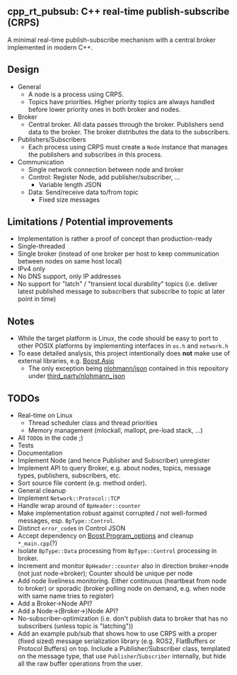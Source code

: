 cpp_rt_pubsub: C++ real-time publish-subscribe (CRPS)
-----------------------------------------------------
A minimal real-time publish-subscribe mechanism with a central broker implemented in modern C++.

Design
------
* General
  * A node is a process using CRPS.
  * Topics have priorities. Higher priority topics are always handled before lower priority ones in both broker and nodes.
* Broker
  * Central broker. All data passes through the broker. Publishers send data to the broker. The broker distributes the data to the subscribers.
* Publishers/Subscribers
  * Each process using CRPS must create a `Node` instance that manages the publishers and subscribes in this process.
* Communication
  * Single network connection between node and broker
  * Control: Register Node, add publisher/subscriber, ...
    * Variable length JSON
  * Data: Send/receive data to/from topic
    * Fixed size messages

Limitations / Potential improvements
------------------------------------
* Implementation is rather a proof of concept than production-ready
* Single-threaded
* Single broker (instead of one broker per host to keep communication between nodes on same host local)
* IPv4 only
* No DNS support, only IP addresses
* No support for "latch" / "transient local durability" topics (i.e. deliver latest published message to subscribers that subscribe to topic at later point in time)

Notes
-----
* While the target platform is Linux, the code should be easy to port to other POSIX platforms by implementing interfaces in `os.h` and `network.h`
* To ease detailed analysis, this project intentionally does **not** make use of external libraries, e.g. [Boost.Asio](http://boost.org/libs/asio/)
  * The only exception being [nlohmann/json](https://github.com/nlohmann/json) contained in this repository under [third_party/nlohmann_json](third_party/nlohmann_json)

TODOs
-----
* Real-time on Linux
  * Thread scheduler class and thread priorities
  * Memory management (mlockall, mallopt, pre-load stack, ...)
* All `TODO`s in the code ;)
* Tests
* Documentation
* Implement Node (and hence Publisher and Subscriber) unregister
* Implement API to query Broker, e.g. about nodes, topics, message types, publishers, subscribers, etc.
* Sort source file content (e.g. method order).
* General cleanup
* Implement `Network::Protocol::TCP`
* Handle wrap around of `BpHeader::counter`
* Make implementation robust against corrupted / not well-formed messages, esp. `BpType::Control`.
* Distinct `error_code`s in Control JSON
* Accept dependency on [Boost.Program_options](https://www.boost.org/libs/program_options) and cleanup `*_main.cpp`(?)
* Isolate `BpType::Data` processing from `BpType::Control` processing in broker.
* Increment and monitor `BpHeader::counter` also in direction broker->node (not just node->broker); Counter should be unique per node
* Add node liveliness monitoring. Either continuous (heartbeat from node to broker) or sporadic (broker polling node on demand, e.g. when node with same name tries to register)
* Add a Broker->Node API?
* Add a Node->(Broker->)Node API?
* No-subscriber-optimization (i.e. don't publish data to broker that has no subscribers (unless topic is "latching"))
* Add an example pub/sub that shows how to use CRPS with a proper (fixed sized) message serialization library (e.g. ROS2, FlatBuffers or Protocol Buffers) on top. Include a Publisher/Subscriber class, templated on the message type, that use `Publisher`/`Subscriber` internally, but hide all the raw buffer operations from the user.
